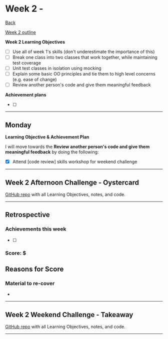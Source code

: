 # Week 2 - 

[Back](README.md)

[Week 2 outline](https://github.com/makersacademy/course/blob/master/week_outlines.md#week-2)

**Week 2 Learning Objectives**

- [ ] Use all of week 1's skills (don't underestimate the importance of this)
- [ ] Break one class into two classes that work together, while maintaining test coverage
- [ ] Unit test classes in isolation using mocking
- [ ] Explain some basic OO principles and tie them to high level concerns (e.g. ease of change)
- [ ] Review another person's code and give them meaningful feedback

**Achievement plans**

- [ ] 

---

## Monday

**Learning Objective & Achievement Plan**

I will move towards the **Review another person's code and give them meaningful feedback** by doing the following:

- [x] Attend [code review] skills workshop for weekend challenge

---

## Week 2 Afternoon Challenge - Oystercard

[GitHub repo](#) with all Learning Objectives, notes, and code.

---

## Retrospective

### Achievements this week

- [ ] 

### Score: $

**Reasons for Score**
- 

### Material to re-cover

- 


---

## Week 2 Weekend Challenge - Takeaway

[GitHub repo](###) with all Learning Objectives, notes, and code.

---

<!-- Links -->

